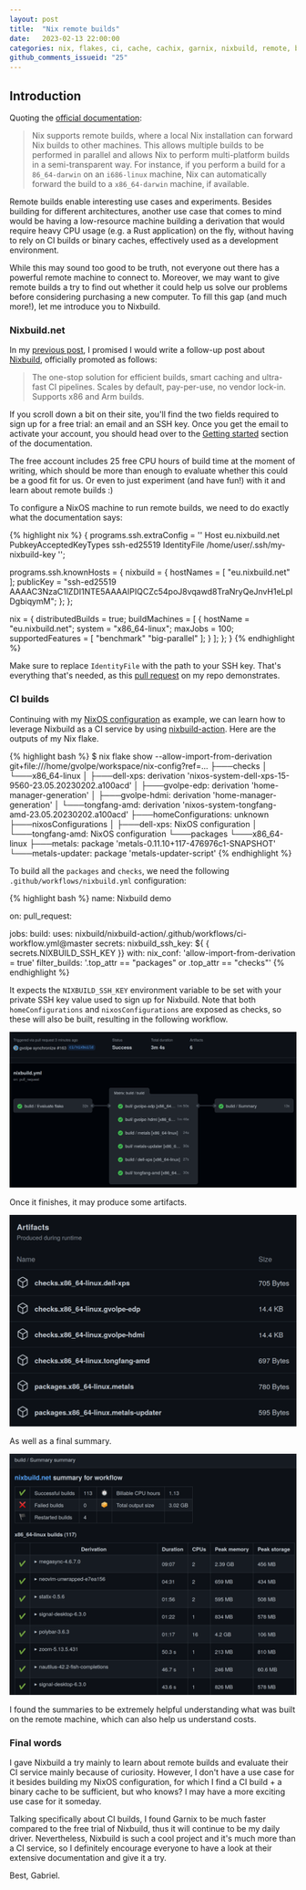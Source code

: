 ```yaml
---
layout: post
title:  "Nix remote builds"
date:   2023-02-13 22:00:00
categories: nix, flakes, ci, cache, cachix, garnix, nixbuild, remote, builder
github_comments_issueid: "25"
---
```


## Introduction

Quoting the [official documentation](https://nixos.org/manual/nix/stable/advanced-topics/distributed-builds.html):

> Nix supports remote builds, where a local Nix installation can forward Nix builds to other machines. This allows multiple builds to be performed in parallel and allows Nix to perform multi-platform builds in a semi-transparent way. For instance, if you perform a build for a `86_64-darwin` on an `i686-linux` machine, Nix can automatically forward the build to a `x86_64-darwin` machine, if available.

Remote builds enable interesting use cases and experiments. Besides building for different architectures, another use case that comes to mind would be having a low-resource machine building a derivation that would require heavy CPU usage (e.g. a Rust application) on the fly, without having to rely on CI builds or binary caches, effectively used as a development environment.

While this may sound too good to be truth, not everyone out there has a powerful remote machine to connect to. Moreover, we may want to give remote builds a try to find out whether it could help us solve our problems before considering purchasing a new computer. To fill this gap (and much more!), let me introduce you to Nixbuild.

### Nixbuild.net

In my [previous post](../garnix), I promised I would write a follow-up post about [Nixbuild](https://nixbuild.net/), officially promoted as follows:

> The one-stop solution for efficient builds, smart caching and ultra-fast CI pipelines. Scales by default, pay-per-use, no vendor lock-in. Supports x86 and Arm builds.

If you scroll down a bit on their site, you'll find the two fields required to sign up for a free trial: an email and an SSH key. Once you get the email to activate your account, you should head over to the [Getting started](https://docs.nixbuild.net/getting-started/) section of the documentation.

The free account includes 25 free CPU hours of build time at the moment of writing, which should be more than enough to evaluate whether this could be a good fit for us. Or even to just experiment (and have fun!) with it and learn about remote builds :)

To configure a NixOS machine to run remote builds, we need to do exactly what the documentation says:

{% highlight nix %}
{
  programs.ssh.extraConfig = ''
    Host eu.nixbuild.net
      PubkeyAcceptedKeyTypes ssh-ed25519
      IdentityFile /home/user/.ssh/my-nixbuild-key
  '';

  programs.ssh.knownHosts = {
    nixbuild = {
      hostNames = [ "eu.nixbuild.net" ];
      publicKey = "ssh-ed25519 AAAAC3NzaC1lZDI1NTE5AAAAIPIQCZc54poJ8vqawd8TraNryQeJnvH1eLpIDgbiqymM";
    };
  };

  nix = {
    distributedBuilds = true;
    buildMachines = [
      {
        hostName = "eu.nixbuild.net";
        system = "x86_64-linux";
        maxJobs = 100;
        supportedFeatures = [ "benchmark" "big-parallel" ];
      }
    ];
  };
}
{% endhighlight %}

Make sure to replace `IdentityFile` with the path to your SSH key. That's everything that's needed, as this [pull request](https://github.com/gvolpe/nix-config/pull/166/files) on my repo demonstrates.

### CI builds

Continuing with my [NixOS configuration](https://github.com/gvolpe/nix-config) as example, we can learn how to leverage Nixbuild as a CI service by using [nixbuild-action](https://github.com/nixbuild/nixbuild-action). Here are the outputs of my Nix flake.

{% highlight bash %}
$ nix flake show --allow-import-from-derivation
git+file:///home/gvolpe/workspace/nix-config?ref=...
├───checks
│   └───x86_64-linux
│       ├───dell-xps: derivation 'nixos-system-dell-xps-15-9560-23.05.20230202.a100acd'
│       ├───gvolpe-edp: derivation 'home-manager-generation'
│       ├───gvolpe-hdmi: derivation 'home-manager-generation'
│       └───tongfang-amd: derivation 'nixos-system-tongfang-amd-23.05.20230202.a100acd'
├───homeConfigurations: unknown
├───nixosConfigurations
│   ├───dell-xps: NixOS configuration
│   └───tongfang-amd: NixOS configuration
└───packages
    └───x86_64-linux
        ├───metals: package 'metals-0.11.10+117-476976c1-SNAPSHOT'
        └───metals-updater: package 'metals-updater-script'
{% endhighlight %}

To build all the `packages` and `checks`, we need the following `.github/workflows/nixbuild.yml` configuration:

{% highlight bash %}
name: Nixbuild demo

on:
  pull_request:

jobs:
  build:
    uses: nixbuild/nixbuild-action/.github/workflows/ci-workflow.yml@master
    secrets:
      nixbuild_ssh_key: ${ { secrets.NIXBUILD_SSH_KEY }}
    with:
      nix_conf: 'allow-import-from-derivation = true'
      filter_builds: '.top_attr == "packages" or .top_attr == "checks"'
{% endhighlight %}

It expects the `NIXBUILD_SSH_KEY` environment variable to be set with your private SSH key value used to sign up for Nixbuild. Note that both `homeConfigurations` and `nixosConfigurations` are exposed as checks, so these will also be built, resulting in the following workflow.

![jobs](../images/nixbuild-jobs.png)

Once it finishes, it may produce some artifacts.

![artifacts](../images/nixbuild-artifacts.png)

As well as a final summary.

![summary](../images/nixbuild-summary.png)

I found the summaries to be extremely helpful understanding what was built on the remote machine, which can also help us understand costs.

### Final words

I gave Nixbuild a try mainly to learn about remote builds and evaluate their CI service mainly because of curiosity. However, I don't have a use case for it besides building my NixOS configuration, for which I find a CI build + a binary cache to be sufficient, but who knows? I may have a more exciting use case for it someday.

Talking specifically about CI builds, I found Garnix to be much faster compared to the free trial of Nixbuild, thus it will continue to be my daily driver. Nevertheless, Nixbuild is such a cool project and it's much more than a CI service, so I definitely encourage everyone to have a look at their extensive documentation and give it a try.

Best,
Gabriel.
